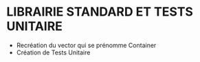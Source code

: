# LIBRAIRIE STANDARD ET TESTS UNITAIRE

* Recréation du vector qui se prénomme Container
* Création de Tests Unitaire